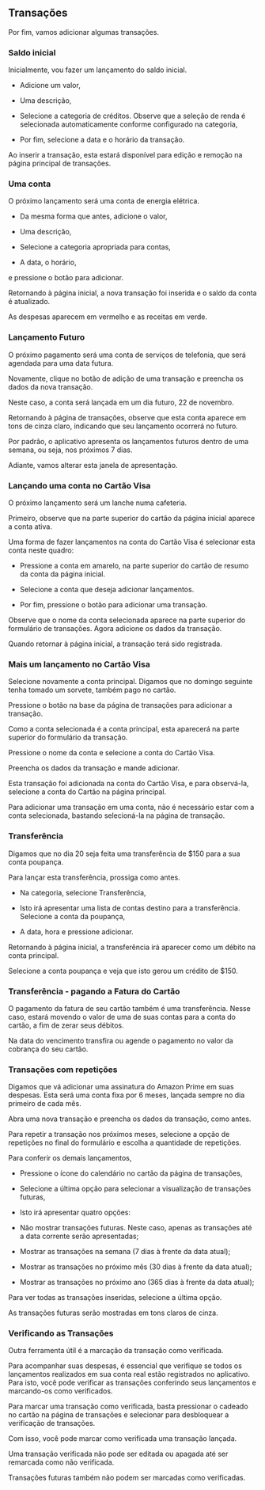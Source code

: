 ## Transações

Por fim, vamos adicionar algumas transações.

### Saldo inicial

Inicialmente, vou fazer um lançamento do saldo inicial.

- Adicione um valor,

- Uma descrição,

- Selecione a categoria de créditos. Observe que a seleção de renda é selecionada automaticamente conforme configurado na categoria,

- Por fim, selecione a data e o horário da transação.

Ao inserir a transação, esta estará disponível para edição e remoção na página principal de transações.

### Uma conta

O próximo lançamento será uma conta de energia elétrica.

- Da mesma forma que antes, adicione o valor,

- Uma descrição,

- Selecione a categoria apropriada para contas,

- A data, o horário,

e pressione o botão para adicionar.

Retornando à página inicial, a nova transação foi inserida e o saldo da conta é atualizado.

As despesas aparecem em vermelho e as receitas em verde.

### Lançamento Futuro

O próximo pagamento será uma conta de serviços de telefonia, que será agendada para uma data futura.

Novamente, clique no botão de adição de uma transação e preencha os dados da nova transação.

Neste caso, a conta será lançada em um dia futuro, 22 de novembro.

Retornando à página de transações, observe que esta conta aparece em tons de cinza claro, indicando que seu lançamento ocorrerá no futuro.

Por padrão, o aplicativo apresenta os lançamentos futuros dentro de uma semana, ou seja, nos próximos 7 dias.

Adiante, vamos alterar esta janela de apresentação.

### Lançando uma conta no Cartão Visa

O próximo lançamento será um lanche numa cafeteria.

Primeiro, observe que na parte superior do cartão da página inicial aparece a conta ativa.

Uma forma de fazer lançamentos na conta do Cartão Visa é selecionar esta conta neste quadro:

- Pressione a conta em amarelo, na parte superior do cartão de resumo da conta da página inicial.

- Selecione a conta que deseja adicionar lançamentos.

- Por fim, pressione o botão para adicionar uma transação.

Observe que o nome da conta selecionada aparece na parte superior do formulário de transações. Agora adicione os dados da transação.

Quando retornar à página inicial, a transação terá sido registrada.

### Mais um lançamento no Cartão Visa

Selecione novamente a conta principal. Digamos que no domingo seguinte tenha tomado um sorvete, também pago no cartão.

Pressione o botão na base da página de transações para adicionar a transação.

Como a conta selecionada é a conta principal, esta aparecerá na parte superior do formulário da transação.

Pressione o nome da conta e selecione a conta do Cartão Visa.

Preencha os dados da transação e mande adicionar.

Esta transação foi adicionada na conta do Cartão Visa, e para observá-la, selecione a conta do Cartão na página principal.

Para adicionar uma transação em uma conta, não é necessário estar com a conta selecionada, bastando selecioná-la na página de transação.

### Transferência

Digamos que no dia 20 seja feita uma transferência de $150 para a sua conta poupança.

Para lançar esta transferência, prossiga como antes.

- Na categoria, selecione Transferência,

- Isto irá apresentar uma lista de contas destino para a transferência. Selecione a conta da poupança,

- A data, hora e pressione adicionar.

Retornando à página inicial, a transferência irá aparecer como um débito na conta principal.

Selecione a conta poupança e veja que isto gerou um crédito de $150.

### Transferência - pagando a Fatura do Cartão

O pagamento da fatura de seu cartão também é uma transferência. Nesse caso, estará movendo o valor de uma de suas contas para a conta do cartão, a fim de zerar seus débitos.

Na data do vencimento transfira ou agende o pagamento no valor da cobrança do seu cartão.

### Transações com repetições

Digamos que vá adicionar uma assinatura do Amazon Prime em suas despesas. Esta será uma conta fixa por 6 meses, lançada sempre no dia primeiro de cada mês.

Abra uma nova transação e preencha os dados da transação, como antes.

Para repetir a transação nos próximos meses, selecione a opção de repetições no final do formulário e escolha a quantidade de repetições.

Para conferir os demais lançamentos,

- Pressione o ícone do calendário no cartão da página de transações,

- Selecione a última opção para selecionar a visualização de transações futuras,

- Isto irá apresentar quatro opções:

- Não mostrar transações futuras. Neste caso, apenas as transações até a data corrente serão apresentadas;

- Mostrar as transações na semana (7 dias à frente da data atual);

- Mostrar as transações no próximo mês (30 dias à frente da data atual);

- Mostrar as transações no próximo ano (365 dias à frente da data atual);

Para ver todas as transações inseridas, selecione a última opção.

As transações futuras serão mostradas em tons claros de cinza.

### Verificando as Transações

Outra ferramenta útil é a marcação da transação como verificada.

Para acompanhar suas despesas, é essencial que verifique se todos os lançamentos realizados em sua conta real estão registrados no aplicativo. Para isto, você pode verificar as transações conferindo seus lançamentos e marcando-os como verificados.

Para marcar uma transação como verificada, basta pressionar o cadeado no cartão na página de transações e selecionar para desbloquear a verificação de transações.

Com isso, você pode marcar como verificada uma transação lançada.

Uma transação verificada não pode ser editada ou apagada até ser remarcada como não verificada.

Transações futuras também não podem ser marcadas como verificadas.